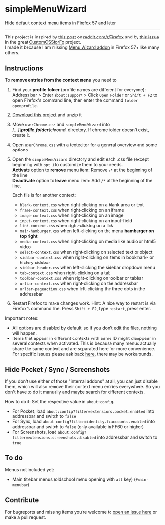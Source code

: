 # simpleMenuWizard

Hide default context menu items in Firefox 57 and later

---

This project is inspired by [this post](https://www.reddit.com/r/firefox/comments/7dvtw0/guide_how_to_edit_your_context_menu/) on [reddit.com/r/Firefox](https://www.reddit.com/r/firefox/) and by [this issue](https://github.com/Aris-t2/CustomCSSforFx/issues/76) in the great [CustomCSSforFx](https://github.com/Aris-t2/CustomCSSforFx) project.  
I made it because I am missing [Menu Wizard addon](https://addons.mozilla.org/de/firefox/addon/s3menu-wizard/) in Firefox 57+ like many others.

## Instructions

To **remove entries from the context menu** you need to

1. Find your **profile folder** (profile names are different for everyone):
   Address bar > Enter `about:support` > Click `Open Folder`
   or `Shift + F2` to open Firefox's command line, then enter the command `folder openprofile`.

2. [Download this project](https://github.com/stonecrusher/simpleMenuWizard/archive/master.zip) and unzip it.

3. Move `userChrome.css` and `simpleMenuWizard` into *[...]\\**profile.folder**\chrome\\* directory.
   If chrome folder doesn't exist, create it.

4. Open `userChrome.css` with a texteditor for a general overview and some options.

5. Open the `simpleMenuWizard` directory and edit each .css file (except beginning with `opt_`) to customize them to your needs.  
  **Activate** option to **remove** menu item: Remove `/*` at the beginning of the line.  
  **Deactivate** option to **leave** menu item: Add `/*` at the beginning of the line.

    Each file is for another context:

    * `blank-context.css`	when right-clicking on a blank area or text
    * `frame-context.css` when right-clicking on an iframe
    * `image-context.css` when right-clicking on an image
    * `input-context.css` when right-clicking on an input-field
    * `link-context.css` when right-clicking on a link
    * `main-hamburger.css` when left-clicking on the menu **hamburger on top right**
    * `media-context.css` when right-clicking on media like audio or html5 video
    * `select-context.css` when right-clicking on selected text or object
    * `sidebar-context.css` when right-clicking on items in bookmark- or history sidebar
    * `sidebar-header.css` when left-clicking the sidebar dropdown menu
    * `tab-context.css` when right-clicking on a tab
    * `toolbar-context.css` when right-clicking on toolbar or tabbar
    * `urlbar-context.css` when right-clicking on the addressbar
    * `urlbar-pageaction.css` when left-clicking the three dots in the addressbar

6. Restart Firefox to make changes work.
   Hint: A nice way to restart is via Firefox's command line. Press `Shift + F2`, type `restart`, press enter.

Important notes:
 * All options are disabled by default, so if you don't edit the files, nothing will happen.
 * Items that appear in different contexts with same ID might disappear in several contexts when activated. This is because many menus actually share the same context and are separated here for more convenience. For specific issues please ask back [here](https://github.com/stonecrusher/simpleMenuWizard/issues), there may be workarounds.

## Hide Pocket / Sync / Screenshots
If you don't use either of those "internal addons" at all, you can just disable them, which will also remove their context menu entries everywhere. So you don't have to do it manually and maybe search for different contexts.

How to do it: Set the respective value in `about:config`.

- For Pocket, load `about:config?filter=extensions.pocket.enabled` into addressbar and switch to `false`
- For Sync, load `about:config?filter=identity.fxaccounts.enabled` into addressbar and switch to `false` (only available in FF60 or higher)
- For Screenshots, load `about:config?filter=extensions.screenshots.disabled` into addressbar and switch to `true`

## To do
Menus not included yet:
* Main titlebar menus (oldschool menu opening with `alt` key) (`#main-menubar`)

## Contribute
For bugreports and missing items you're welcome to [open an issue here](https://github.com/stonecrusher/simpleMenuWizard/issues) or make a pull request.
